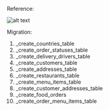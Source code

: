 Reference:

![alt text](https://dbshostedfiles.s3.us-west-2.amazonaws.com/dbs/erd_food_delivery.png)

Migration:
1. _create_countries_table
2. _create_order_statuses_table
3. _create_delivery_drivers_table
4. _create_customers_table
5. _create_addresses_table
6. _create_restaurants_table
7. _create_menu_items_table
8. _create_customer_addresses_table
9. _create_food_orders
10. _create_order_menu_items_table
